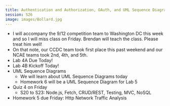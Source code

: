 ```yaml
---
title: Authentication and Authorization, OAuth, and UML Sequence Diagrams
session: S26
image: images/Bollard.jpg
---
```


* I will accompany the 9/12 competition team to Washington DC this week and so I will miss class on Friday. Brendan will teach the class. Please treat him well!
* On that note, our CCDC team took first place this past weekend and our NCAE teams took 2nd, 4th, and 5th.
* Lab 4A Due Today!
* Lab 4B Kickoff Today!
* UML Sequence Diagrams
    * We will learn about UML Sequence Diagrams today
    * Homework 6 will be a UML Sequence Diagram for Lab 5
* Quiz 4 on Friday
    * S20 to S23: Node.js, Fetch, CRUD/REST, Testing, MVC, NoSQL
* Homework 5 due Friday: Http Network Traffic Analysis
